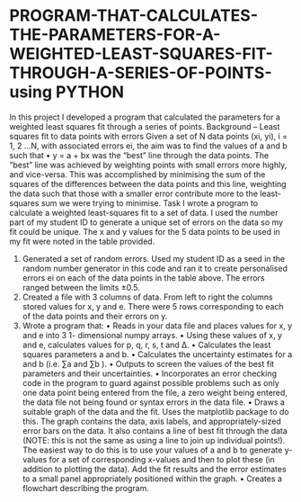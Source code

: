 # PROGRAM-THAT-CALCULATES-THE-PARAMETERS-FOR-A-WEIGHTED-LEAST-SQUARES-FIT-THROUGH-A-SERIES-OF-POINTS-using PYTHON
In this project I developed a program that calculated the parameters for a weighted least squares fit through a series of points.
Background – Least squares fit to data points with errors
Given a set of N data points (xi, yi), i = 1, 2 ...N, with associated errors ei, the aim was to find the values of a and b such that
• y = a + bx
was the “best” line through the data points. The “best” line was achieved by weighting points with small errors more highly, and vice-versa. This was accomplished by minimising the sum of the squares of the differences between the data points and this line, weighting the data such that those with a smaller error contribute more to the least-squares sum we were trying to minimise.
Task
I wrote a program to calculate a weighted least-squares fit to a set of data. I used the number part of my student ID to generate a unique set of errors on the data so my fit could be unique. The x and y values for the 5 data points to be used in my fit were noted in the table provided.
1. Generated a set of random errors. Used my student ID as a seed in the random number generator in this code and ran it to create personalised errors ei on each of the data points in the table above. The errors ranged between the limits ±0.5.
2. Created a file with 3 columns of data. From left to right the columns stored values for x, y and e. There were 5 rows corresponding to each of the data points and their errors on y.
3. Wrote a program that:
• Reads in your data file and places values for x, y and e into 3 1- dimensional numpy arrays.
• Using these values of x, y and e, calculates values for p, q, r, s, t and Δ.
• Calculates the least squares parameters a and b.
• Calculates the uncertainty estimates for a and b (i.e. ∑a and ∑b ).
• Outputs to screen the values of the best fit parameters and their uncertainties.
• Incorporates an error checking code in the program to guard against possible problems such as only one
data point being entered from the file, a zero weight being entered, the data file not being found or syntax
errors in the data file.
• Draws a suitable graph of the data and the fit. Uses the matplotlib package to do this. The graph contains
the data, axis labels, and appropriately-sized error bars on the data. It also contains a line of best fit through the data (NOTE: this is not the same as using a line to join up individual points!). The easiest way to do this is to use your values of a and b to generate y-values for a set of corresponding x-values and then to plot these (in addition to plotting the data). Add the fit results and the error estimates to a small panel appropriately positioned within the graph.
• Creates a flowchart describing the program.
